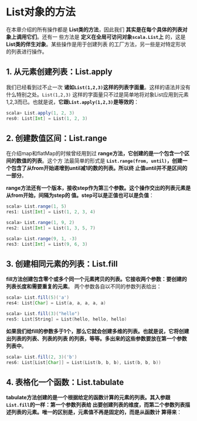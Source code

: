 List对象的方法
===================================================================================
在本章介绍的所有操作都是 **List类的方法**，因此我们 **其实是在每个具体的列表对象上调用它们**。还有一
些方法是 **定义在全局可访问对象`scala.List`上** 的，这是 **List类的伴生对象**。某些操作是用于创建列表
的工厂方法，另一些是对特定形状的列表进行操作。

## 1. 从元素创建列表：List.apply
我们已经看到过不止一次 **诸如`List(1,2,3)`这样的列表字面量**。这样的语法并没有什么特别之处。`List(1,2,3)`
这样的字面量只不过是简单地将对象List应用到元素1,2,3而已。也就是说，**它跟`List.apply(1,2,3)`是等效的**：
```scala
scala> List.apply(1, 2, 3)
res0: List[Int] = List(1, 2, 3)
```

## 2. 创建数值区间：List.range
在介绍map和flatMap的时候曾经用到过 **range方法，它创建的是一个包含一个区间的数值的列表**。这个方
法最简单的形式是 **`List.range(from, until)`，创建一个包含了从from开始递增到until减1的数的列表。所以终
止值until并不是区间的一部分**。

**range方法还有一个版本，接收step作为第三个参数。这个操作交出的列表元素是从from开始，间隔为step的
值。step可以是正值也可以是负值**：
```scala
scala> List.range(1, 5)
res1: List[Int] = List(1, 2, 3, 4)

scala> List.range(1, 9, 2)
res2: List[Int] = List(1, 3, 5, 7)

scala> List.range(9, 1, -3)
res3: List[Int] = List(9, 6, 3)
```

## 3. 创建相同元素的列表：List.fill
**fill方法创建包含零个或多个同一个元素拷贝的列表。它接收两个参数：要创建的列表长度和需要重复的元素**。
两个参数各自以不同的参数列表给出：
```scala
scala> List.fill(5)('a')
res4: List[Char] = List(a, a, a, a, a)

scala> List.fill(3)("hello")
res5: List[String] = List(hello, hello, hello)
```
**如果我们给fill的参数多于1个，那么它就会创建多维的列表。也就是说，它将创建出列表的列表、列表的列表
的列表，等等。多出来的这些参数要放在第一个参数列表中**。
```scala
scala> List.fill(2, 3)('b')
res6: List[List[Char]] = List(List(b, b, b), List(b, b, b))
```

## 4. 表格化一个函数：List.tabulate
**tabulate方法创建的是一个根据给定的函数计算的元素的列表。其入参跟`List.fill`的一样：第一个参数列表给
出要创建列表的维度，而第二个参数列表描述列表的元素。唯一的区别是，元素值不再是固定的，而是从函数计
算得来**：
```scala

```

